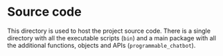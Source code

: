 # Source code

This directory is used to host the project source code.
There is a single directory with all the executable scripts (`bin`) and a main package with all the additional functions, objects and APIs (`programmable_chatbot`).
